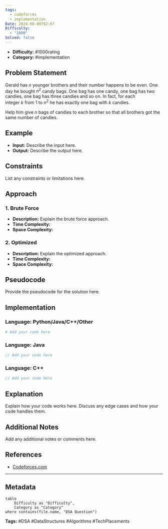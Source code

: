 ```yaml
---
tags:
  - codeforces
  - implementation
Date: 2024-08-08T02:07
Difficulty:
  - "1000"
Solved: false
---
```

- **Difficulty:** #1000rating
- **Category:** #implementation 

## Problem Statement

Gerald has _n_ younger brothers and their number happens to be even. One day he bought $n^2$ candy bags. One bag has one candy, one bag has two candies, one bag has three candies and so on. In fact, for each integer _k_ from 1 to $n^2$ he has exactly one bag with _k_ candies.

Help him give _n_ bags of candies to each brother so that all brothers got the same number of candies.

## Example
- **Input:** Describe the input here.
- **Output:** Describe the output here.

## Constraints
List any constraints or limitations here.

## Approach
### 1. Brute Force
- **Description:** Explain the brute force approach.
- **Time Complexity:** 
- **Space Complexity:** 

### 2. Optimized
- **Description:** Explain the optimized approach.
- **Time Complexity:** 
- **Space Complexity:** 

## Pseudocode
Provide the pseudocode for the solution here.

## Implementation
### Language: Python/Java/C++/Other
```python
# Add your code here
```

### Language: Java
```java
// Add your code here
```

### Language: C++
```cpp
// Add your code here
```

## Explanation
Explain how your code works here. Discuss any edge cases and how your code handles them.

## Additional Notes
Add any additional notes or comments here.

## References
- [Codeforces.com](https://codeforces.com/contest/334/problem/A)

---

## Metadata
```dataview
table
    Difficulty as "Difficulty",
    Category as "Category"
where contains(file.name, "DSA Question")
```

**Tags:** #DSA #DataStructures #Algorithms #TechPlacements